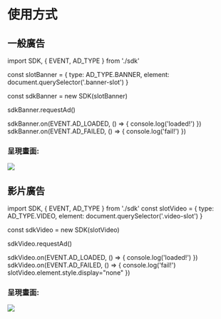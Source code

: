 # 使用方式

## 一般廣告
import SDK, { EVENT, AD_TYPE } from './sdk'

const slotBanner = {
  type: AD_TYPE.BANNER,
  element: document.querySelector('.banner-slot')
}

const sdkBanner = new SDK(slotBanner)

sdkBanner.requestAd()

sdkBanner.on(EVENT.AD_LOADED, () => { console.log('loaded!') })
sdkBanner.on(EVENT.AD_FAILED, () => { console.log('fail!') })
### 呈現畫面:
![](https://user-images.githubusercontent.com/1284568/58097704-94d4c500-7c0a-11e9-93f4-9ca2fe812d99.png)

## 影片廣告
import SDK, { EVENT, AD_TYPE } from './sdk'
const slotVideo = {
  type: AD_TYPE.VIDEO,
  element: document.querySelector('.video-slot')
}

const sdkVideo = new SDK(slotVideo)

sdkVideo.requestAd()

sdkVideo.on(EVENT.AD_LOADED, () => { console.log('loaded!') })
sdkVideo.on(EVENT.AD_FAILED, () => { 
  console.log('fail!')
  slotVideo.element.style.display="none"
 })
### 呈現畫面:
![](https://user-images.githubusercontent.com/1284568/58097483-137d3280-7c0a-11e9-978c-8cadc5d76419.png)

